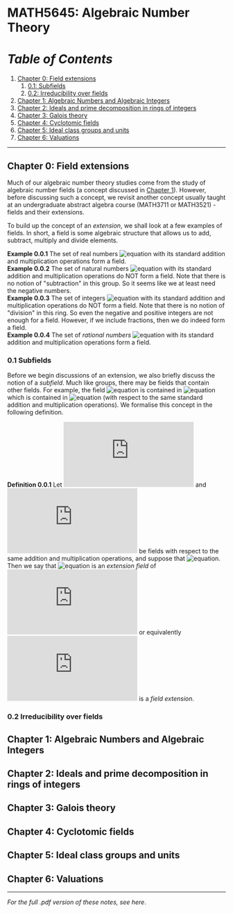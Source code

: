 # MATH5645: Algebraic Number Theory
# _Table of Contents_
1. [Chapter 0: Field extensions](#chap0)
    1. [0.1: Subfields](#chap01)
    2. [0.2: Irreducibility over fields](#chap02)
2. [Chapter 1: Algebraic Numbers and Algebraic Integers](#chap1)
3. [Chapter 2: Ideals and prime decomposition in rings of integers](#chap2)
4. [Chapter 3: Galois theory](#chap3)
5. [Chapter 4: Cyclotomic fields](#chap4)
6. [Chapter 5: Ideal class groups and units](#chap5)
7. [Chapter 6: Valuations](#chap6)
---
## <a name = "chap0" /> Chapter 0: Field extensions
Much of our algebraic number theory studies come from the study of algebraic number fields (a concept discussed in [Chapter 1](#chap1)). However, before discussing such a concept, we revisit another concept usually taught at an undergraduate abstract algebra course (MATH3711 or MATH3521) - fields and their extensions.

To build up the concept of an _extension_, we shall look at a few examples of fields. In short, a field is some algebraic structure that allows us to add, subtract, multiply and divide elements.

**Example 0.0.1** The set of real numbers ![equation](https://latex.codecogs.com/svg.latex?\mathbb&space;R) with its standard addition and multiplication operations form a field. <br />
**Example 0.0.2** The set of natural numbers ![equation](https://latex.codecogs.com/svg.latex?\mathbb&space;N) with its standard addition and multiplication operations do NOT form a field. Note that there is no notion of "subtraction" in this group. So it seems like we at least need the negative numbers. <br />
**Example 0.0.3** The set of integers ![equation](https://latex.codecogs.com/svg.latex?\mathbb&space;Z) with its standard addition and multiplication operations do NOT form a field. Note that there is no notion of "division" in this ring. So even the negative and positive integers are not enough for a field. However, if we include fractions, then we do indeed form a field. <br />
**Example 0.0.4** The set of _rational numbers_ ![equation](https://latex.codecogs.com/svg.latex?\mathbb&space;Q) with its standard addition and multiplication operations form a field.

### <a name = "chap01" /> 0.1 Subfields
Before we begin discussions of an extension, we also briefly discuss the notion of a _subfield_. Much like groups, there may be fields that contain other fields. For example, the field ![equation](https://latex.codecogs.com/svg.latex?\mathbb&space;Q) is contained in ![equation](https://latex.codecogs.com/svg.latex?\mathbb&space;R) which is contained in ![equation](https://latex.codecogs.com/svg.latex?\mathbb&space;C) (with respect to the same standard addition and multiplication operations).
We formalise this concept in the following definition.

**Definition 0.0.1** Let ![equation](https://latex.codecogs.com/svg.latex?E) and ![equation](https://latex.codecogs.com/svg.latex?F) be fields with respect to the same addition and multiplication operations, and suppose that ![equation](https://latex.codecogs.com/svg.latex?E&space;\subset&space;F). Then we say that ![equation](https://latex.codecogs.com/svg.latex?\mathbb&space;F) is an _extension field_ of ![equation](https://latex.codecogs.com/svg.latex?E) or equivalently ![equation](https://latex.codecogs.com/svg.latex?F&space;/&space;E) is a _field extension_.

### <a name = "chap02" /> 0.2 Irreducibility over fields
## <a name = "chap1" /> Chapter 1: Algebraic Numbers and Algebraic Integers
## <a name = "chap2" /> Chapter 2: Ideals and prime decomposition in rings of integers
## <a name = "chap3" /> Chapter 3: Galois theory
## <a name = "chap4" />Chapter 4: Cyclotomic fields
## <a name = "chap5" /> Chapter 5: Ideal class groups and units
## <a name = "chap6" /> Chapter 6: Valuations

---
_For the full .pdf version of these notes, see here_.
